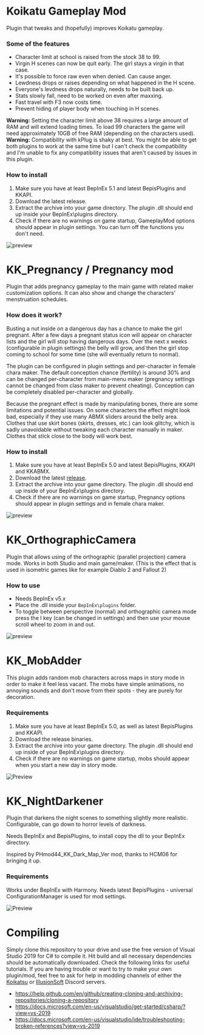# Koikatu Gameplay Mod
Plugin that tweaks and (hopefully) improves Koikatu gameplay.

### Some of the features
- Character limit at school is raised from the stock 38 to 99.
- Virgin H scenes can now be quit early. The girl stays a virgin in that case.
- It's possible to force raw even when denied. Can cause anger.
- Lewdness drops or raises depending on what happened in the H scene.
- Everyone's levdness drops naturally, needs to be built back up.
- Stats slowly fall, need to be worked on even after maxxing.
- Fast travel with F3 now costs time.
- Prevent hiding of player body when touching in H scenes.

**Warning:** Setting the character limit above 38 requires a large amount of RAM and will extend loading times. To load 99 characters the game will need approximately 10GB of free RAM (depending on the characters used).
**Warning:** Compatibility with kPlug is shaky at best. You might be able to get both plugins to work at the same time but I can't check the compatibility and I'm unable to fix any compatibility issues that aren't caused by issues in this plugin.

### How to install
1. Make sure you have at least BepInEx 5.1 and latest BepisPlugins and KKAPI.
2. Download the latest release.
3. Extract the archive into your game directory. The plugin .dll should end up inside your BepInEx\plugins directory.
4. Check if there are no warnings on game startup, GameplayMod options should appear in plugin settings. You can turn off the functions you don't need.

![preview](https://user-images.githubusercontent.com/39247311/50426454-0c860a00-088e-11e9-85d0-493db814cc48.png)

# KK_Pregnancy / Pregnancy mod
Plugin that adds pregnancy gameplay to the main game with related maker customization options. It can also show and change the characters' menstruation schedules.

### How does it work?
Busting a nut inside on a dangerous day has a chance to make the girl pregnant. After a few days a pregnant status icon will appear on character lists and the girl will stop having dangerous days. Over the next x weeks (configurable in plugin settings) the belly will grow, and then the girl stop coming to school for some time (she will eventually return to normal).

The plugin can be configured in plugin settings and per-character in female chara maker. The default conception chance (fertility) is around 30% and can be changed per-character from main-menu maker (pregnancy settings cannot be changed from class maker to prevent cheating). Conception can be completely disabled per-character and globally.

Because the pregnant effect is made by manipulating bones, there are some limitations and potential issues. On some characters the effect might look bad, especially if they use many ABMX sliders around the belly area. Clothes that use skirt bones (skirts, dresses, etc.) can look glitchy, which is sadly unavoidable without tweaking each character manually in maker. Clothes that stick close to the body will work best.

### How to install
1. Make sure you have at least BepInEx 5.0 and latest BepisPlugins, KKAPI and KKABMX.
2. Download the latest [release](https://github.com/ManlyMarco/Koikatu-Gameplay-Mod/releases).
3. Extract the archive into your game directory. The plugin .dll should end up inside of your BepInEx\plugins directory.
4. Check if there are no warnings on game startup, Pregnancy options should appear in plugin settings and in female chara maker.

![preview](https://user-images.githubusercontent.com/39247311/60744379-f8764000-9f75-11e9-886b-be5e74448258.png)

# KK_OrthographicCamera
Plugin that allows using of the orthographic (parallel projection) camera mode. Works in both Studio and main game/maker. (This is the effect that is used in isometric games like for example Diablo 2 and Fallout 2)

### How to use
- Needs BepInEx v5.x
- Place the .dll inside your `BepInEx\plugins` folder.
- To toggle between perspective (normal) and orthographic camera mode press the I key (can be changed in settings) and then use your mouse scroll wheel to zoom in and out.

![preview](https://user-images.githubusercontent.com/39247311/59981520-dd661080-9604-11e9-9b2b-eefbd1a1a66b.png)

# KK_MobAdder
This plugin adds random mob characters across maps in story mode in order to make it feel less vacant. The mobs have simple animations, no annoying sounds and don't move from their spots - they are purely for decoration.

### Requirements
1. Make sure you have at least BepInEx 5.0, as well as latest BepisPlugins and KKAPI.
2. Download the release binaries.
3. Extract the archive into your game directory. The plugin .dll should end up inside of your BepInEx\plugins directory.
4. Check if there are no warnings on game startup, mobs should appear when you start a new day in story mode.

![Preview](https://user-images.githubusercontent.com/39247311/77672415-2cbce100-6f89-11ea-8351-63a1465dcc0e.png)

# KK_NightDarkener
Plugin that darkens the night scenes to something slightly more realistic. Configurable, can go down to horror levels of darkness.

Needs BepInEx and BepisPlugins, to install copy the dll to your BepInEx directory.

Inspired by PHmod44_KK_Dark_Map_Ver mod, thanks to HCM06 for bringing it up.

### Requirements
Works under BepInEx with Harmony. Needs latest BepisPlugins - universal ConfigurationManager is used for mod settings.

![Preview](https://user-images.githubusercontent.com/39247311/55674510-07395200-58b6-11e9-8b85-d15f8fab54fa.png)

# Compiling
Simply clone this repository to your drive and use the free version of Visual Studio 2019 for C# to compile it. Hit build and all necessary dependencies should be automatically downloaded. Check the following links for useful tutorials. If you are having trouble or want to try to make your own plugin/mod, feel free to ask for help in modding channels of either the [Koikatsu](https://discord.gg/hevygx6) or [IllusionSoft](https://discord.gg/F3bDEFE) Discord servers.
- https://help.github.com/en/github/creating-cloning-and-archiving-repositories/cloning-a-repository
- https://docs.microsoft.com/en-us/visualstudio/get-started/csharp/?view=vs-2019
- https://docs.microsoft.com/en-us/visualstudio/ide/troubleshooting-broken-references?view=vs-2019
